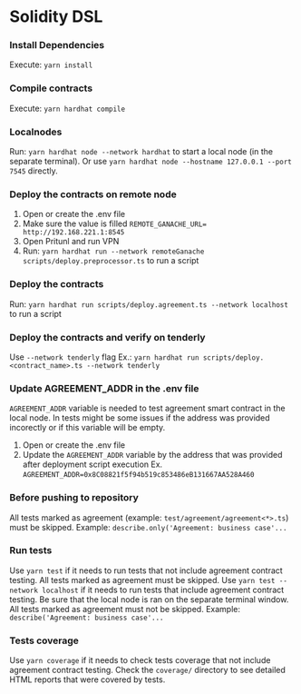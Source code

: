 # Solidity DSL

### Install Dependencies

Execute: `yarn install`

### Compile contracts

Execute: `yarn hardhat compile`

### Localnodes

Run: `yarn hardhat node --network hardhat` to start a local node (in the separate terminal). Or use `yarn hardhat node --hostname 127.0.0.1 --port 7545` directly.

### Deploy the contracts on remote node

1. Open or create the .env file
2. Make sure the value is filled `REMOTE_GANACHE_URL= http://192.168.221.1:8545`
3. Open Pritunl and run VPN
4. Run: `yarn hardhat run --network remoteGanache scripts/deploy.preprocessor.ts` to run a script

### Deploy the contracts

Run: `yarn hardhat run scripts/deploy.agreement.ts --network localhost` to run a script

### Deploy the contracts and verify on tenderly

Use `--network tenderly` flag
Ex.: `yarn hardhat run scripts/deploy.<contract_name>.ts --network tenderly`

### Update AGREEMENT_ADDR in the .env file

`AGREEMENT_ADDR` variable is needed to test agreement smart contract in the local node.
In tests might be some issues if the address was provided incorectly or if this variable will be empty.

1. Open or create the .env file
2. Update the `AGREEMENT_ADDR` variable by the address that was provided after deployment script execution
   Ex. `AGREEMENT_ADDR=0x8C08821f5f94b519c853486eB131667AA528A460`

### Before pushing to repository

All tests marked as agreement (example: `test/agreement/agreement<*>.ts`) must be skipped. Example: `describe.only('Agreement: business case'...`

### Run tests

Use `yarn test` if it needs to run tests that not include agreement contract testing. All tests marked as agreement must be skipped.
Use `yarn test --network localhost` if it needs to run tests that include agreement contract testing. Be sure that the local node is ran on the separate terminal window. All tests marked as agreement must not be skipped. Example: `describe('Agreement: business case'...`

### Tests coverage

Use `yarn coverage` if it needs to check tests coverage that not include agreement contract testing.
Check the `coverage/` directory to see detailed HTML reports that were covered by tests.
